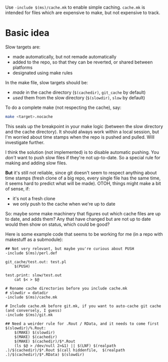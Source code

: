 Use `-include $(ms)/cache.mk` to enable simple caching. `cache.mk` is intended for files which are expensive to make, but not expensive to track.

# Basic idea

Slow targets are:
* made automatically, but not remade automatically
* added to the repo, so that they can be reverted, or shared between platforms
* designated using make rules

In the make file, slow targets should be:
* _made_ in the cache directory (`$(cachedir)`, `git_cache` by default) 
* _used_ them from the slow directory (`$(slowdir)`, `slow` by default)

To do a complete make (not respecting the cache), say:
``` bash
make <target>.nocache
```

This seals up the breakpoint in your make logic (between the slow directory and the cache directory). It should always work within a local session, but I'm worried about time stamps when the repo is pushed and pulled. Will investigate further.

I think the solution (not implemented) is to disable automatic pushing. You _don't_ want to push slow files if they're not up-to-date. So a special rule for making and adding slow files. 

__But__ it's still not reliable, since git doesn't seem to respect anything about time stamps (fresh clone of a big repo, every single file has the same time, it seems hard to predict what will be made). OTOH, things might make a bit of sense, if:
* it's not a fresh clone
* we only push to the cache when we're up to date

So: maybe some make machinery that figures out which cache files are up to date, and adds them? Any that have changed but are not up to date would then show on status, which could be good?

Here is some example code that seems to be working for me (in a repo with makestuff as a submodule):

```make
## Not very relevant, but maybe you're curious about PUSH
-include $(ms)/perl.def

git_cache/test.out: test.pl
	$(PUSH)

test.print: slow/test.out
	cat $< > $@

# Rename cache directories before you include cache.mk
# slowdir = datadir
-include $(ms)/cache.mk

# Include cache.mk before git.mk, if you want to auto-cache git cache (and conversely, I guess)
-include $(ms)/git.mk

## Need a weirder rule for .Rout / RData, and it needs to come first
$(slowdir)/%.Rout:
	$(MAKE) $(slowdir)
	$(MAKE) $(cachedir)
	$(MAKE) $(cachedir)/$*.Rout
	(ls $@ > /dev/null 2>&1) || $(LNF) $(realpath .)/$(cachedir)/$*.Rout $(call hiddenfile,  $(realpath .)/$(cachedir)/$*.RData) $(slowdir)

